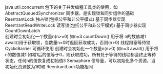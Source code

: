 java.util.concurrent 包下的关于并发编程工具类的使用，如
         AbstractQueuedSynchronizer  同步器，是实现锁和同步组件的基础
         ReentrantLock               独占锁(包括公平和非公平模式)  基于同步器实现
         ReentrantReadWriteLock      读写锁(包括公平和非公平模式)  基于同步器实现
         CountDownLatch              
            创建时会初始化一个数量n(n>=0)  如n=3
            countDown() 用于将 n的数值减1
            await()用于获取锁，当数量n=0时返回获取成功，否则(n>0) 线程阻塞等待锁
         CyclicBarrier 可循环使用
             创建时会初始化一个数量n(n>0)  如n=3
             await() 用于将 n的数值减1
                如减1后的值等于0，则获取成功，所有处于等待的线程都会终止等待状态，任何n的值恢复成初始值3
         Semaphore
            信号量，可以初始化多个资源，当初始化资源数为1时和 ReentrantLock功能相同